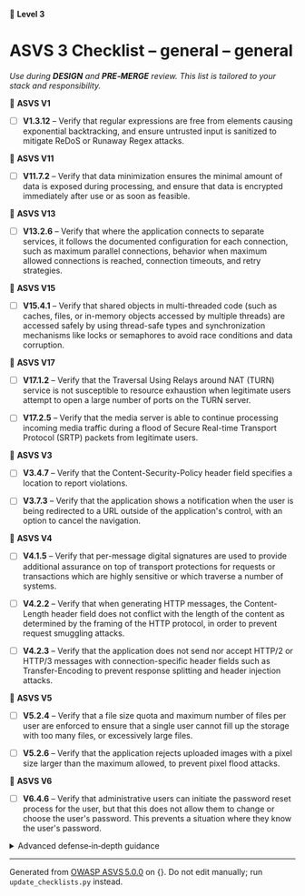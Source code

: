 🔴 **Level 3**

# ASVS 3 Checklist – general – general

*Use during **DESIGN** and **PRE‑MERGE** review. This list is tailored to your stack and responsibility.*



🎯 **ASVS V1**

- [ ] **V1.3.12** – Verify that regular expressions are free from elements causing exponential backtracking, and ensure untrusted input is sanitized to mitigate ReDoS or Runaway Regex attacks.


🎯 **ASVS V11**

- [ ] **V11.7.2** – Verify that data minimization ensures the minimal amount of data is exposed during processing, and ensure that data is encrypted immediately after use or as soon as feasible.


🎯 **ASVS V13**

- [ ] **V13.2.6** – Verify that where the application connects to separate services, it follows the documented configuration for each connection, such as maximum parallel connections, behavior when maximum allowed connections is reached, connection timeouts, and retry strategies.


🎯 **ASVS V15**

- [ ] **V15.4.1** – Verify that shared objects in multi-threaded code (such as caches, files, or in-memory objects accessed by multiple threads) are accessed safely by using thread-safe types and synchronization mechanisms like locks or semaphores to avoid race conditions and data corruption.


🎯 **ASVS V17**

- [ ] **V17.1.2** – Verify that the Traversal Using Relays around NAT (TURN) service is not susceptible to resource exhaustion when legitimate users attempt to open a large number of ports on the TURN server.

- [ ] **V17.2.5** – Verify that the media server is able to continue processing incoming media traffic during a flood of Secure Real-time Transport Protocol (SRTP) packets from legitimate users.


🎯 **ASVS V3**

- [ ] **V3.4.7** – Verify that the Content-Security-Policy header field specifies a location to report violations.

- [ ] **V3.7.3** – Verify that the application shows a notification when the user is being redirected to a URL outside of the application's control, with an option to cancel the navigation.


🎯 **ASVS V4**

- [ ] **V4.1.5** – Verify that per-message digital signatures are used to provide additional assurance on top of transport protections for requests or transactions which are highly sensitive or which traverse a number of systems.

- [ ] **V4.2.2** – Verify that when generating HTTP messages, the Content-Length header field does not conflict with the length of the content as determined by the framing of the HTTP protocol, in order to prevent request smuggling attacks.

- [ ] **V4.2.3** – Verify that the application does not send nor accept HTTP/2 or HTTP/3 messages with connection-specific header fields such as Transfer-Encoding to prevent response splitting and header injection attacks.


🎯 **ASVS V5**

- [ ] **V5.2.4** – Verify that a file size quota and maximum number of files per user are enforced to ensure that a single user cannot fill up the storage with too many files, or excessively large files.

- [ ] **V5.2.6** – Verify that the application rejects uploaded images with a pixel size larger than the maximum allowed, to prevent pixel flood attacks.


🎯 **ASVS V6**

- [ ] **V6.4.6** – Verify that administrative users can initiate the password reset process for the user, but that this does not allow them to change or choose the user's password. This prevents a situation where they know the user's password.

<details><summary>Advanced defense‑in‑depth guidance</summary>


_Add organisation‑specific recommendations, links to tooling, threat models, etc._

</details>


---

Generated from [OWASP ASVS 5.0.0](https://owasp.org/www-project-application-security-verification-standard/) on {}. Do not edit manually; run `update_checklists.py` instead.
